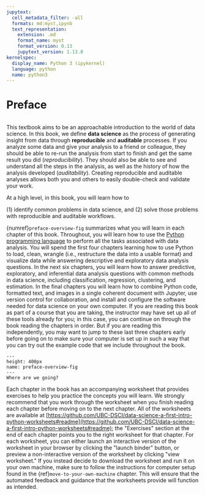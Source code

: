 ```yaml
---
jupytext:
  cell_metadata_filter: -all
  formats: md:myst,ipynb
  text_representation:
    extension: .md
    format_name: myst
    format_version: 0.13
    jupytext_version: 1.13.8
kernelspec:
  display_name: Python 3 (ipykernel)
  language: python
  name: python3
---
```


# Preface

```{index} data science, auditable, reproducible
```



This textbook aims to be an approachable introduction to the world of data science. 
In this book, we define **data science** as the process of generating
insight from data through **reproducible** and **auditable** processes. 
If you analyze some data and give your analysis to a friend or colleague, they should
be able to re-run the analysis from start to finish and get the same result you did (*reproducibility*).
They should also be able to see and understand all the steps in the analysis, as well as the history of how
the analysis developed (*auditability*). Creating reproducible and auditable 
analyses allows both you and others to easily double-check and validate your work.

At a high level, in this book, you will learn how to 

(1) identify common problems in data science, and 
(2) solve those problems with reproducible and auditable workflows.

{numref}`preface-overview-fig` summarizes what you will learn in each chapter
of this book. Throughout, you will learn how to use the [Python programming language](https://www.python.org/) to perform
all the tasks associated with data analysis. You will
spend the first four chapters learning how to use Python to load, clean, wrangle
(i.e., restructure the data into a usable format) and visualize data
while answering descriptive and exploratory data analysis questions. In the next
six chapters, you will learn how to answer predictive, exploratory, and inferential
data analysis questions with common methods in data science, including
classification, regression, clustering, and estimation.
In the final chapters 
you will learn how to combine Python code, formatted text, and images
in a single coherent document with Jupyter, use version control for
collaboration, and install and configure the software needed for data science
on your own computer. If you are reading this book as part of a course that you are
taking, the instructor may have set up all of these tools already for you; in this 
case, you can continue on through the book reading the chapters in order.
But if you are reading this independently, you may want to jump to these last three chapters 
early before going on to make sure your computer is set up in such a way that you can
try out the example code that we include throughout the book. 

```{figure} img/chapter_overview.jpeg
---
height: 400px
name: preface-overview-fig
---
Where are we going?
```



Each chapter in the book has an accompanying worksheet that provides exercises
to help you practice the concepts you will learn. We strongly recommend that you
work through the worksheet when you finish reading each chapter 
before moving on to the next chapter. All of the worksheets
are available at 
[https://github.com/UBC-DSCI/data-science-a-first-intro-python-worksheets#readme](https://github.com/UBC-DSCI/data-science-a-first-intro-python-worksheets#readme);
the "Exercises" section at the end of each chapter points you to the right worksheet for that chapter.
For each worksheet, you can either launch an interactive version of the worksheet in your browser by clicking the "launch binder" button,
or preview a non-interactive version of the worksheet by clicking "view worksheet."
If you instead decide to download the worksheet and run it on your own machine,
make sure to follow the instructions for computer setup
found in the {ref}`move-to-your-own-machine` chapter. This will ensure that the automated feedback
and guidance that the worksheets provide will function as intended.
